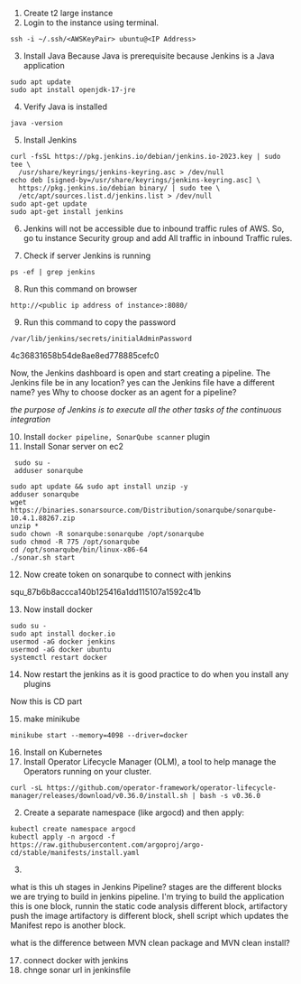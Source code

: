 1. Create t2 large instance
2. Login to the instance using terminal.
```
ssh -i ~/.ssh/<AWSKeyPair> ubuntu@<IP Address>
```
3. Install Java Because Java is prerequisite because Jenkins is a Java application
```
sudo apt update
sudo apt install openjdk-17-jre
```

4. Verify Java is installed
```
java -version
```

5. Install Jenkins
```
curl -fsSL https://pkg.jenkins.io/debian/jenkins.io-2023.key | sudo tee \
  /usr/share/keyrings/jenkins-keyring.asc > /dev/null
echo deb [signed-by=/usr/share/keyrings/jenkins-keyring.asc] \
  https://pkg.jenkins.io/debian binary/ | sudo tee \
  /etc/apt/sources.list.d/jenkins.list > /dev/null
sudo apt-get update
sudo apt-get install jenkins
```

6. Jenkins will not be accessible due to inbound traffic rules of AWS. So, go tu instance Security group and add All traffic in inbound Traffic rules.

7. Check if server Jenkins is running
```
ps -ef | grep jenkins
```

8. Run this command on browser
```
http://<public ip address of instance>:8080/
```

9. Run this command to copy the password
```
/var/lib/jenkins/secrets/initialAdminPassword
```
4c36831658b54de8ae8ed778885cefc0

Now, the Jenkins dashboard is open and start creating a pipeline.
The Jenkins file be in any location? yes
can the Jenkins file have a different name? yes
Why to choose docker as an agent for a pipeline?

*the purpose of Jenkins is to execute all the other tasks of the continuous integration*

10. Install `docker pipeline, SonarQube scanner` plugin 
11. Install Sonar server on ec2
```
 sudo su -
 adduser sonarqube

sudo apt update && sudo apt install unzip -y
adduser sonarqube
wget https://binaries.sonarsource.com/Distribution/sonarqube/sonarqube-10.4.1.88267.zip
unzip *
sudo chown -R sonarqube:sonarqube /opt/sonarqube
sudo chmod -R 775 /opt/sonarqube
cd /opt/sonarqube/bin/linux-x86-64
./sonar.sh start
```
12. Now create token on sonarqube to connect with jenkins

squ_87b6b8accca140b125416a1dd115107a1592c41b

13. Now install docker
```
sudo su -
sudo apt install docker.io
usermod -aG docker jenkins
usermod -aG docker ubuntu
systemctl restart docker
```
14. Now restart the jenkins as it is good practice to do when you install any plugins 

Now this is CD part

15. make minikube 
```
minikube start --memory=4098 --driver=docker
```

16. Install on Kubernetes
1. Install Operator Lifecycle Manager (OLM), a tool to help manage the Operators running on your cluster.
```
curl -sL https://github.com/operator-framework/operator-lifecycle-manager/releases/download/v0.36.0/install.sh | bash -s v0.36.0
```
2. Create a separate namespace (like argocd) and then apply:
```
kubectl create namespace argocd
kubectl apply -n argocd -f https://raw.githubusercontent.com/argoproj/argo-cd/stable/manifests/install.yaml
```

3. 


 what is this uh stages in Jenkins Pipeline?
 stages are the different blocks we are trying to build in jenkins pipeline. I'm trying to build the
application this is one block, runnin the static code analysis different block, artifactory push the image artifactory is different block, shell script which updates the Manifest repo is another block.

what is the difference between MVN clean package and MVN clean install?

17. connect docker with jenkins
18. chnge sonar url in jenkinsfile